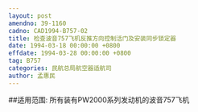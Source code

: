 ```yaml
---
layout: post
amendno: 39-1160
cadno: CAD1994-B757-02
title: 检查波音757飞机反推方向控制活门及安装同步锁定器
date: 1994-03-18 00:00:00 +0800
effdate: 1994-03-28 00:00:00 +0800
tag: B757
categories: 民航总局航空器适航司
author: 孟惠民
---
```


##适用范围:
所有装有PW2000系列发动机的波音757飞机


